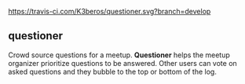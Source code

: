 
https://travis-ci.com/K3beros/questioner.svg?branch=develop

## questioner

Crowd source questions for a meetup. **Questioner** helps the meetup organizer prioritize questions to be answered. Other users can vote on asked questions and they bubble to the top or bottom of the log.